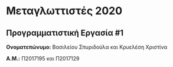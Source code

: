 # Μεταγλωττιστές 2020
## Προγραμματιστική Εργασία #1

**Ονοματεπώνυμο:** Βασιλείου Σπυριδούλα και Κρυελέση Χριστίνα

**Α.Μ.:** Π2017195 και Π2017129


